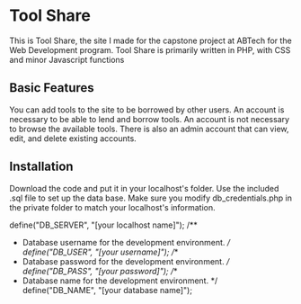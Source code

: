 # Tool Share

This is Tool Share, the site I made for the capstone project at ABTech for the Web Development program.
Tool Share is primarily written in PHP, with CSS and minor Javascript functions

## Basic Features

You can add tools to the site to be borrowed by other users. An account is necessary to be able to lend and borrow tools.
An account is not necessary to browse the available tools.
There is also an admin account that can view, edit, and delete existing accounts.

## Installation

Download the code and put it in your localhost's folder. Use the included .sql file to set up the data base.
Make sure you modify db_credentials.php in the private folder to match your localhost's information.

define("DB_SERVER", "[your localhost name]");
/**
 * Database username for the development environment.
 */
define("DB_USER", "[your username]");
/**
 * Database password for the development environment.
 */
define("DB_PASS", "[your password]");
/**
 * Database name for the development environment.
 */
define("DB_NAME", "[your database name]");
